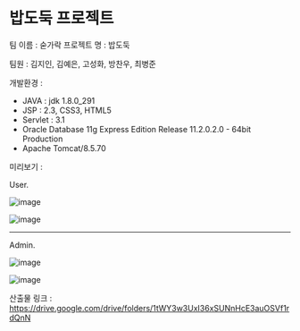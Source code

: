 # 밥도둑 프로젝트

팀 이름 : 숟가락
프로젝트 명 : 밥도둑

팀원 : 김지인, 김예은, 고성화, 방찬우, 최병준

개발환경 : 
 - JAVA : jdk 1.8.0_291
 - JSP : 2.3, CSS3, HTML5
 - Servlet : 3.1
 - Oracle Database 11g Express Edition Release 11.2.0.2.0 - 64bit Production
 - Apache Tomcat/8.5.70

미리보기 : 

User.

![image](https://user-images.githubusercontent.com/81205988/139004294-5fe20cc3-9785-4d6c-adc9-d658a35e78f7.png)

![image](https://user-images.githubusercontent.com/81205988/139004303-efd1ad1a-e5aa-4123-bfa5-7d814756c1a8.png)
<hr>

Admin.

![image](https://user-images.githubusercontent.com/81205988/139004351-a169dcd1-c112-4f43-a9dd-6416496e69ec.png)

![image](https://user-images.githubusercontent.com/81205988/139004358-03afe00f-d040-48a4-a179-1cc7811dc038.png)


산출물 링크 : https://drive.google.com/drive/folders/1tWY3w3UxI36xSUNnHcE3auOSVf1rdQnN
